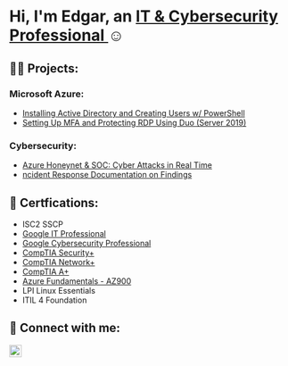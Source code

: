<h1>Hi, I'm Edgar, an <a href="https://linkedin.com/in/edgarvalenz">IT & Cybersecurity Professional </a>☺</h1>

<h2>👨‍💻 Projects:</h2>
<h3>Microsoft Azure:</h3>

- [Installing Active Directory and Creating Users w/ PowerShell](https://github.com/edgarjvalen/install-active-directory-create-users)
- [Setting Up MFA and Protecting RDP Using Duo (Server 2019)](https://github.com/edgarjvalen/rdp-mfa-duo-azure/blob/main/README.md)

<h3>Cybersecurity:</h3>

- [Azure Honeynet & SOC: Cyber Attacks in Real Time](https://github.com/edgarjvalen/azure-soc-honeynet/blob/main/README.md)
- [ncident Response Documentation on Findings](https://github.com/edgarjvalen/azure-incident-response/blob/main/README.md)
  
<h2>📄 Certfications:</h2>

  - ISC2 SSCP
  - [Google IT Professional](https://www.coursera.org/account/accomplishments/professional-cert/33L58SH5EWBM)
  - [Google Cybersecurity Professional](https://www.coursera.org/account/accomplishments/professional-cert/XFJGP5S4SG4S)
  - [CompTIA Security+](https://www.credly.com/badges/b63222e6-829e-4d65-91b1-771a509b8771/public_url)
  - [CompTIA Network+](https://www.credly.com/badges/82f685bf-6c82-4a99-bc7b-a7d4a5494e62/public_url)
  - [CompTIA A+](https://www.credly.com/badges/00f78f43-9de9-45cc-90f5-11dfb1184096/public_url)
  - [Azure Fundamentals - AZ900](https://www.credly.com/badges/ea1e9942-a8cf-4fa1-b867-85389822aa97/public_url)
  - LPI Linux Essentials
  - ITIL 4 Foundation

<h2> 🤳 Connect with me:</h2>

[<img align="left" alt="JoshMadakor | LinkedIn" width="22px" src="https://cdn.jsdelivr.net/npm/simple-icons@v3/icons/linkedin.svg" />][linkedin]

[linkedin]: https://linkedin.com/in/edgarvalenz
